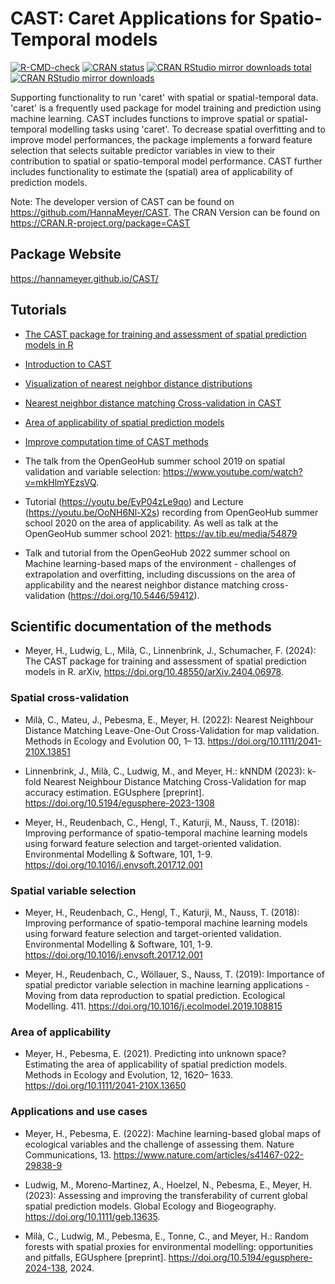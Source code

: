 # CAST: Caret Applications for Spatio-Temporal models

<!-- Start Badges -->

[![R-CMD-check](https://github.com/HannaMeyer/CAST/actions/workflows/R-CMD-check.yaml/badge.svg)](https://github.com/HannaMeyer/CAST/actions/workflows/R-CMD-check.yaml)
[![CRAN status](https://www.r-pkg.org/badges/version/CAST)](https://cran.r-project.org/package=CAST)
[![CRAN RStudio mirror downloads total](http://cranlogs.r-pkg.org/badges/grand-total/CAST)](https://cran.r-project.org/package=CAST)
[![CRAN RStudio mirror downloads](http://cranlogs.r-pkg.org/badges/CAST)](https://cran.r-project.org/package=CAST)

<!-- End Badges -->

Supporting functionality to run 'caret' with spatial or spatial-temporal data. 'caret' is a frequently used package for model training and prediction using machine learning. CAST includes functions to improve spatial or spatial-temporal modelling tasks using 'caret'. To decrease spatial overfitting and to improve model performances, the package implements a forward feature selection that selects suitable predictor variables in view to their contribution to spatial or spatio-temporal model performance. CAST further includes functionality to estimate the (spatial) area of applicability of prediction models.

Note: The developer version of CAST can be found on https://github.com/HannaMeyer/CAST. 
The CRAN Version can be found on	https://CRAN.R-project.org/package=CAST


## Package Website
https://hannameyer.github.io/CAST/



## Tutorials

* [The CAST package for training and assessment of spatial prediction models in R](https://arxiv.org/abs/2404.06978)

* [Introduction to CAST](https://hannameyer.github.io/CAST/articles/cast01-CAST-intro.html)

* [Visualization of nearest neighbor distance distributions](https://hannameyer.github.io/CAST/articles/cast02-plotgeodist.html)

* [Nearest neighbor distance matching Cross-validation in CAST](https://hannameyer.github.io/CAST/articles/cast03-CV.html)

* [Area of applicability of spatial prediction models](https://hannameyer.github.io/CAST/articles/cast04-AOA-tutorial.html)

* [Improve computation time of CAST methods](https://hannameyer.github.io/CAST/articles/cast05-parallel.html)


* The talk from the OpenGeoHub summer school 2019 on spatial validation and variable selection:
https://www.youtube.com/watch?v=mkHlmYEzsVQ.

* Tutorial (https://youtu.be/EyP04zLe9qo) and Lecture (https://youtu.be/OoNH6Nl-X2s) recording from OpenGeoHub summer school 2020 on the area of applicability. As well as talk at the OpenGeoHub summer school 2021: https://av.tib.eu/media/54879 

* Talk and tutorial from the OpenGeoHub 2022 summer school on Machine learning-based maps of the environment - challenges of extrapolation and overfitting, including discussions on the area of applicability and the nearest neighbor distance matching cross-validation (https://doi.org/10.5446/59412).

## Scientific documentation of the methods

* Meyer, H., Ludwig, L., Milà, C., Linnenbrink, J., Schumacher, F. (2024): The CAST package for training and assessment of spatial prediction models in R. arXiv, https://doi.org/10.48550/arXiv.2404.06978.

### Spatial cross-validation
* Milà, C., Mateu, J., Pebesma, E., Meyer, H. (2022): Nearest Neighbour Distance Matching Leave-One-Out Cross-Validation for map validation. Methods in Ecology and Evolution 00, 1– 13.
https://doi.org/10.1111/2041-210X.13851

* Linnenbrink, J., Milà, C., Ludwig, M., and Meyer, H.: kNNDM (2023): k-fold Nearest Neighbour Distance Matching Cross-Validation for map accuracy estimation. EGUsphere [preprint]. 
https://doi.org/10.5194/egusphere-2023-1308

* Meyer, H., Reudenbach, C., Hengl, T., Katurji, M., Nauss, T. (2018): Improving performance of spatio-temporal machine learning models using forward feature selection and target-oriented validation. Environmental Modelling & Software, 101, 1-9. https://doi.org/10.1016/j.envsoft.2017.12.001

### Spatial variable selection
* Meyer, H., Reudenbach, C., Hengl, T., Katurji, M., Nauss, T. (2018): Improving performance of spatio-temporal machine learning models using forward feature selection and target-oriented validation. Environmental Modelling & Software, 101, 1-9. https://doi.org/10.1016/j.envsoft.2017.12.001

* Meyer, H., Reudenbach, C., Wöllauer, S., Nauss, T. (2019): Importance of spatial predictor variable selection in machine learning applications - Moving from data reproduction to spatial prediction. Ecological Modelling. 411. https://doi.org/10.1016/j.ecolmodel.2019.108815

### Area of applicability
* Meyer, H., Pebesma, E. (2021). Predicting into unknown space? Estimating the area of applicability of spatial prediction models. Methods in Ecology and Evolution, 12, 1620– 1633. https://doi.org/10.1111/2041-210X.13650 

### Applications and use cases
* Meyer, H., Pebesma, E. (2022): Machine learning-based global maps of ecological variables and the challenge of assessing them. Nature Communications, 13. https://www.nature.com/articles/s41467-022-29838-9

* Ludwig, M., Moreno-Martinez, A., Hoelzel, N., Pebesma, E., Meyer, H. (2023): Assessing and improving the transferability of current global spatial prediction models. Global Ecology and Biogeography.  https://doi.org/10.1111/geb.13635.

* Milà, C., Ludwig, M., Pebesma, E., Tonne, C., and Meyer, H.: Random forests with spatial proxies for environmental modelling: opportunities and pitfalls, EGUsphere [preprint]. https://doi.org/10.5194/egusphere-2024-138, 2024. 
